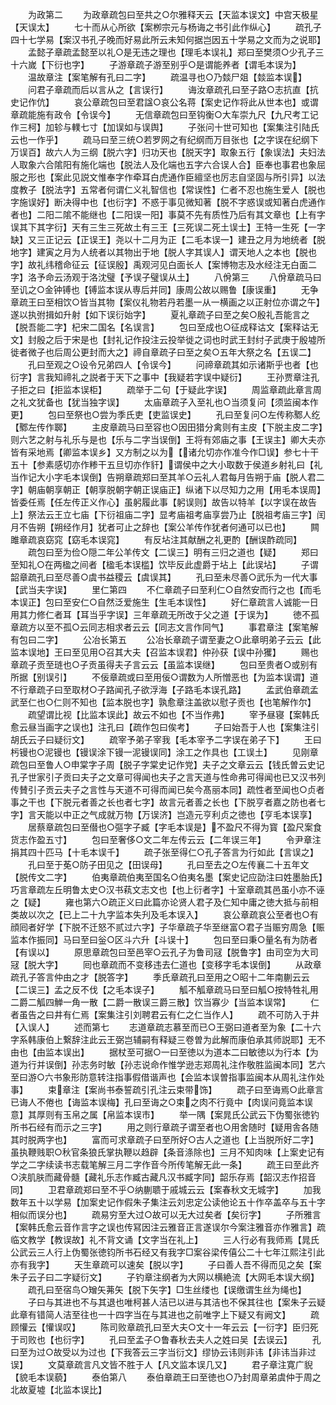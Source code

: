 <!-- { "loadSidebar": true } -->
　　为政第二
　　为政章疏包曰至共之○尔雅释天云【天监本误文】中宫天极星【天误太】
　　七十而从心所欲【案栁宗元与杨诲之书引此作纵心】
　　疏孔子四十七学易【案汉书孔子晚而好易此所云未知何据岂因五十学易之文而为之说耶】
　　孟懿子章疏孟懿至以礼○是无违之理也【理毛本误礼】郑曰至樊须○少孔子三十六嵗【下衍也字】
　　子游章疏子游至别乎○是谓能养者【谓毛本误为】
　　温故章注【案笔解有孔曰二字】
　　疏温寻也○乃燅尸爼【燅监本误】
　　问君子章疏而后以言从之【言误行】
　　诲汝章疏孔曰至子路○志抗直【抗史记作伉】
　　哀公章疏包曰至君諡○哀公名蒋【案史记作将此从世本也】或谓章疏能施有政令【令误今】
　　无信章疏包曰至钩衡○大车崇九尺【九尺考工记作三柯】加轸与轐七寸【加误如与误舆】
　　子张问十世可知也【案集注引陆氏云也一作乎】
　　疏马曰至三统○若罗网之有纪纲而万目张也【之字误在纪纲下万误百】故六人为三纲【脱六字】归功天也【脱天字】取象五行【象误法】夫妇法人取象六合隂阳有施化端也【脱法人及化端也五字六合误人合】臣奉也事君也象屈服之形也【案此见説文惟奉字作牵耳白虎通作臣繵坚也厉志自坚固与所引异】以法度教子【脱法字】五常者何谓仁义礼智信也【常误性】仁者不忍也施生爱人【脱也字施误好】断决得中也【也衍字】不惑于事见微知著【脱不字惑误或知著白虎通作者也】二阳二隂不能继也【二阳误一阳】事莫不先有质性乃后有其文章也【上有字误其下其字衍】天有三生三死故土有三王【三死误二死土误士】王特一生死【一字缺】又三正记云【正误王】尧以十二月为正【二毛本误一】建丑之月为地统者【脱地字】建寅之月为人统者以其物出于地【脱人字其误人】谓天地人之本也【脱也字】故礼纬稽命征云【征误殷】禹观河见白面长人【案博物志及水经注无白面二字】洛予命云汤观于洛沈璧【予误子璧误从土】
　　八佾第三
　　八佾章疏马曰至讥之○金钟镈也【镈监本误从専后并同】康周公故以赐鲁【康误重】
　　无争章疏王曰至相饮○皆当其物【案仪礼物若丹若墨一从一横画之以正射位亦谓之午】遂以执弣揖如升射【如下误衍始字】
　　夏礼章疏子曰至之矣○殷礼吾能言之【脱吾能二字】杞宋二国名【名误言】
　　包曰至成也○征成释诂文【案释诂无文】封殷之后于宋是也【封礼记作投注云投举徙之词也时武王封纣子武庚于殷墟所徙者微子也后周公更封而大之】禘自章疏子曰至之矣○五年大祭之名【五误二】
　　孔曰至观之○设令兄弟四人【令误今】
　　问禘章疏其如示诸斯乎也者【也衍字】言我知禘礼之説者于天下之事中【我疑若字误中疑衍】
　　王孙贾章注孔子拒之曰【拒监本误柜】
　　疏举于二句【于疑此字误】
　　周监章疏此章言周之礼文犹备也【犹当独字误】
　　太庙章疏子入至礼也○当须复问【须监闽本作更】
　　包曰至祭也○尝为季氏吏【吏监误史】
　　孔曰至复问○左传称鄹人纥【鄹左传作郰】
　　主皮章疏马曰至容也○因田猎分禽则有主皮【下脱主皮二字】则六艺之射与礼乐与是也【乐与二字当误倒】王将有郊庙之事【王误主】卿大夫亦皆有采地焉【卿监本误乡】又方制之以为【诸允切亦作准今作□误】参七十干五十【参素感切亦作糁干五旦切亦作豻】谓侯中之大小取数于侯道乡射礼曰【礼当作记大小字毛本误倒】告朔章疏郑曰至其羊○云礼人君每月告朔于庙【脱人君二字】朝庙朝享朝正【朝享脱朝字朝正误庙正】纵诸下以尽知力之用【用毛本误周】皆委任焉【任左传正义作心】虽躬履此事【躬误则】故告以特羊【以字误在故告上】祭法云王立七庙【下衍祖庙二字】显考庙祖考庙享尝乃止【脱祖考庙三字】闰月不告朔【朔经作月】犹者可止之辞也【案公羊传作犹者何通可以已也】
　　闗雎章疏哀窈窕【窈毛本误窕】
　　有反坫注其献酬之礼更酌【酬误酢疏同】
　　疏包曰至为俭○隠二年公羊传文【二误三】明有三归之道也【疑】
　　郑曰至知礼○在两楹之间者【楹毛本误槛】饮毕反此虚爵于坫上【此误坫】
　　子谓韶章疏孔曰至尽善○虞书益稷云【虞误其】
　　孔曰至未尽善○武乐为一代大事【武当夫字误】
　　里仁第四
　　不仁章疏子曰至利仁○自然安而行之也【而毛本误正】包曰至安仁○自然泛爱施生【生毛本误性】
　　好仁章疏言人诚能一日用其力修仁者耳【耳当乎字误】三年章疏无所改于父之道【于误为】
　　徳不孤章疏方以至不孤○云同志相求者云云【同志文言作同气】
　　事君章注【案笔解有包曰二字】
　　公冶长第五
　　公冶长章疏子谓至妻之○此章明弟子云云【此监本误地】王曰至见用○召其大夫【召监本误君】仲孙获【误中孙玃】
　　赐也章疏子贡至琏也○子贡虽得夫子言云云【虽监本误继】
　　包曰至贵者○或别有所据【别误引】
　　不佞章疏或曰至用佞○谓数为人所憎恶也【为监本误谓】道不行章疏子曰至取材○子路闻孔子欲浮海【子路毛本误孔路】
　　孟武伯章疏孟武至仁也○仁则不知也【监本脱也字】孰愈章注盖欲以慰子贡也【也笔解作尔】
　　疏望谓比视【比监本误此】故云不如也【不当作弗】
　　宰予昼寝【案韩氏愈云昼当画字之误也】注孔曰【疏作包曰俟考】
　　子曰始吾于人也【案集注引胡氏云子曰疑衍文】
　　疏宰予弟子宰我【毛本宰予二字误在弟子下】
　　王曰杇镘也○泥镘也【镘误涂下镘一泥镘误同】涂工之作具也【工误土】
　　见刚章疏包曰至鲁人○申棠字子周【脱子字棠史记作党】夫子之文章云云【钱氏曽云史记孔子世家引子贡曰夫子之文章可得闻也夫子之言天道与性命弗可得闻也已又汉书列传賛引子贡云夫子之言性与天道不可得而闻已矣今髙丽本同】疏性者至闻也○贞者事之干也【下脱元者善之长也者七字】故言元者善之长也【下脱亨者嘉之防也者七字】言天能以中正之气成就万物【万误济】岂造元亨利贞之徳也【亨毛本误享】
　　居蔡章疏包曰至僣也○彄字子臧【字毛本误是】不盈尺不得为寳【盈尺案食货志作盈五寸】
　　包曰至奢侈○文二年左传云云【二年误三年】
　　令尹章注捐其四十匹马【十毛本误千】
　　疏子张至得仁○孔子答言为行如此【言误之】
　　孔曰至于莬○防子田见之【田误母】
　　孔曰至去之○左传襄二十五年文【脱传文二字】
　　伯夷章疏伯夷至国名○伯夷名墨【案史记应劭注曰姓墨胎氏】巧言章疏左丘明鲁太史○汉书萟文志文也【也上衍者字】十室章疏其邑虽小亦不诬之【疑】
　　雍也第六○疏正义曰此篇亦论贤人君子及仁知中庸之徳大抵与前相类故以次之【已上二十九字监本失刋及毛本误入】
　　哀公章疏哀公至者也○有顔囘者好学【下脱不迁怒不贰过六字】子华章疏子华至继富○君子当赈穷周急【赈监本作振同】马曰至曰釡○区斗六升【斗误十】
　　包曰至曰秉○量名有为防者【有误以】
　　原思章疏包曰至邑宰○云孔子为鲁司冦【脱鲁字】由司空为大司冦【脱大字】
　　囘也章疏而不变移违去仁道也【变移字毛本误倒】
　　从政章疏孔子答言仲由之才【脱答字】
　　季氏章疏孔曰至用之○昭十二年南蒯云云【二误三】孟之反不伐【之毛本误子】
　　觚不觚章疏马曰至曰觚○按特牲礼用二爵二觚四觯一角一散【二爵一散误三爵三散】饮当寡少【当监本误常】
　　仁者虽告之曰井有仁焉【案集注引刘聘君云有仁之仁当作人】
　　疏不可防入于井【入误人】
　　述而第七
　　志道章疏志慕至而已○王弼曰道者至为象【二十六字系韩康伯上繋辞注此云王弼岂辅嗣有释疑三卷曽为此解而康伯承其师説耶】无不由也【由监本误出】
　　据杖至可据○一曰至徳以为道本二曰敏徳以为行本【为道为行并误倒】孙志务时敏【孙志说命作惟学逊志郑周礼注作敬胜监闽本同】艺六至曰游○六书象形防意转注指事假借谐声也【会监本误曽指事监闽本从周礼注作处事】
　　束章注【案尚书泰誓疏引孔注云束带饰】
　　疏子曰至诲焉○此章言已诲人不倦也【诲监本误梅】孔曰至诲之○束之肉不行竟中【肉误问竟监本误意】其厚则有玉帛之属【帛监本误市】
　　举一隅【案晁氏公武云下伪蜀张徳钓所书石经有而示之三字】
　　用之则行章疏子谓至者也○用舍随时【疑用舎各随其时脱两字也】
　　富而可求章疏子曰至所好○古人之道也【上当脱所好二字】虽执鞭贱职○秋官条狼氏掌执鞭以趋辟【条音涤除也】三月不知肉味【上案史记有学之二字续读书志载笔解三月二字作音今所传笔解无此一条】
　　疏王曰至此齐○浃肌肤而藏骨髓【藏礼乐志作臧古藏凡汉书臧字同】韶乐存焉【韶汉志作招音同】
　　卫君章疏郑曰至不乎○纳蒯聩于戚城云云【案春秋文无城字】
　　加我数年五十以学易【加案史记作假朱子集注云刘忠定公读他论五十作卒盖卒与五十字相似而误分也】
　　疏易穷至大过○故可以无大过矣者【矣衍字】
　　子所雅言【案韩氏愈云音作言字之误也传冩因注云雅音正言遂误尔今案注雅音亦作雅言】疏临文教学【教误故】礼不背文诵【文字当在礼上】
　　三人行必有我师焉【晁氏公武云三人行上伪蜀张徳钧所书石经又有我字□案谷梁传僖公二十七年江熙注引此亦有我字】
　　天生章疏可以速矣【脱以字】
　　子曰善人吾不得而见之矣【案朱子云子曰二字疑衍文】
　　子钓章注纲者为大网以横絶流【大网毛本误大纲】
　　疏孔曰至宿鸟○矰矢茀矢【脱下矢字】□生丝缕也【误缴谓生丝为绳也】
　　子曰与其进也不与其退也唯柯甚人洁已以进与其洁也不保其往也【案朱子云疑此章有错简人洁至往也一十四字当在与其进也之前唯字上下疑又有阙文】
　　疏顾懽云【懽误叹】
　　陈司败章疏孔曰至大夫○文十一年云云【一衍字】臣归死于司败也【也衍字】
　　孔曰至孟子○鲁春秋去夫人之姓曰吴【去误云】
　　孔曰至为过○故受以为过也【下我答云三字当衍文】缪协云讳则非讳【非讳当非过误】
　　文莫章疏言凡文皆不胜于人【凡文监本误几又】
　　君子章注寛广貎【貌毛本误藐】
　　泰伯第八
　　泰伯章疏王曰至徳也○乃封周章弟虞仲于周之北故夏墟【北监本误比】
